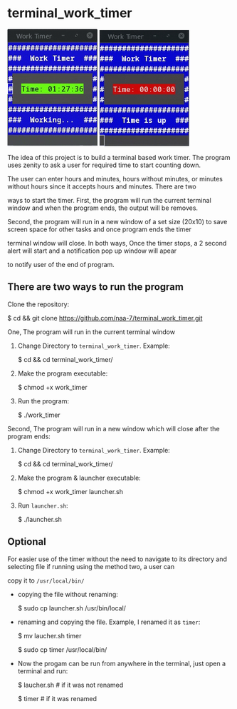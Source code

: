 # terminal_work_timer

![terminal_work_timer1](https://github.com/naa-7/bash_projects/blob/main/work_timer/timer_1.gif)
![terminal_work_timer2](https://github.com/naa-7/bash_projects/blob/main/work_timer/timer_2.gif)

The idea of this project is to build a terminal based work timer. The program uses zenity to ask a user for required time to start counting down. 

The user can enter hours and minutes, hours without minutes, or minutes without hours since it accepts hours and minutes. There are two 

ways to start the timer. First, the program will run the current terminal window and when the program ends, the output will be removes. 

Second, the program will run in a new window of a set size (20x10) to save screen space for other tasks and once program ends the timer 

terminal window will close. In both ways, Once the timer stops, a 2 second alert will start and a notification pop up window will apear 

to notify user of the end of program.



## There are two ways to run the program

 Clone the repository:
  
  $ cd && git clone https://github.com/naa-7/terminal_work_timer.git

 One, The program will run in the current terminal window

  1) Change Directory to `terminal_work_timer`. Example:

     $ cd && cd terminal_work_timer/

  2) Make the program executable:
    
     $ chmod +x work_timer

  3) Run the program:
 
     $ ./work_timer 


 Second, The program will run in a new window which will close after the program ends:
   
  1) Change Directory to `terminal_work_timer`. Example:

     $ cd && cd terminal_work_timer/

  2) Make the program & launcher executable:

     $ chmod +x work_timer launcher.sh

  3) Run `launcher.sh`:

     $ ./launcher.sh 


## Optional

 For easier use of the timer without the need to navigate to its directory and selecting file if running using the method two, a user can 

 copy it to `/usr/local/bin/`

  - copying the file without renaming:
	
     $ sudo cp launcher.sh /usr/bin/local/

  - renaming and copying the file. Example, I renamed it as `timer`:

     $ mv laucher.sh timer

     $ sudo cp timer /usr/local/bin/

  - Now the progam can be run from anywhere in the terminal, just open a terminal and run:

     $ laucher.sh   # if it was not renamed

     $ timer        # if it was renamed
